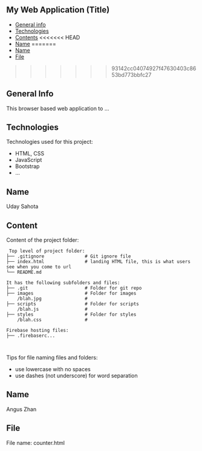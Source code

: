 ## My Web Application (Title)

* [General info](#general-info)
* [Technologies](#technologies)
* [Contents](#content)
<<<<<<< HEAD
* [Name](#name)
=======
* [Name](#Myname)
* [File](#Filename)
>>>>>>> 93142cc04074927f47630403c8653bd773bbfc27

## General Info
This browser based web application to ...
	
## Technologies
Technologies used for this project:
* HTML, CSS
* JavaScript
* Bootstrap 
* ...

## Name
Uday Sahota

## Content
Content of the project folder:

```
 Top level of project folder: 
├── .gitignore               # Git ignore file
├── index.html               # landing HTML file, this is what users see when you come to url
└── README.md

It has the following subfolders and files:
├── .git                     # Folder for git repo
├── images                   # Folder for images
    /blah.jpg                # 
├── scripts                  # Folder for scripts
    /blah.js                 # 
├── styles                   # Folder for styles
    /blah.css                # 

Firebase hosting files: 
├── .firebaserc...



```

Tips for file naming files and folders:
* use lowercase with no spaces
* use dashes (not underscore) for word separation

## Name
Angus Zhan

## File
File name: counter.html